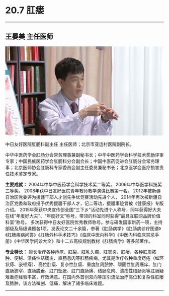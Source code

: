 # 20.7 肛瘘

---

## 王晏美 主任医师

![1684331990017](image/c20_007/1684331990017.png)

中日友好医院肛肠科副主任 主任医师；北京市亚运村医院副院长。

中华中医药学会肛肠分会常务理事兼副秘书长；中华中医药学会科学技术奖励评审专家；中国民族医药学会肛肠科分会副会长；中国中医药促进会肛肠分会常务理事；北京医师协会肛肠科专家委员会副主任委员兼秘书长；北京医学会医疗损害责任技术鉴定专家。

**主要成就：** 2004年中华中医药学会科学技术奖二等奖， 2006年中华医学科技奖三等奖。 2008年获中日友好医院青年教师教学演讲比赛第一名。 2012年被新疆自治区党委评为援疆干部人才创先争优竞赛活动先进个人， 2014年再次被新疆自治区党委和政府授予优秀援疆干部人才，记二等功，援疆事迹曾被《健康报》专版介绍。 2015年荣获中央宣传部全国“三下乡”活动先进个人称号，同年获得好大夫在线"年度好大夫"、“年度好文”称号，带领的科室同时获得“最具互联网品牌价值科室”称号。 多次获得中日友好医院优秀教师称号。参与研发国家新药一项，主持部级及局级课题各1项。发表论文二十余篇，参著《肛肠病学》《肛肠病诊疗图谱》《肛肠疾病问答》《肛肠外科手术技巧》《临床中医内科学》《中医内科临床禁忌手册》《中华医学问诊大全》和十二五高校规划教材《肛肠病学》等多部著作。


**专业特长：** 擅长治疗各种痔疮、肛裂、肛乳头瘤、肛窦炎、肛瘘、各种肛周脓肿、便秘、溃疡性结肠炎、直肠息肉等肛肠疾病，尤其是治疗各种重度痔疮（如环状痔、嵌顿痔）、高位肛瘘、复杂性肛瘘、重度肛周脓肿、顽固性肛周瘙痒、肛门直肠狭窄、直肠脱垂、肛门坠胀、肛门直肠痛、结肠息肉、溃疡性结肠炎等肛肠疑难重症经验丰富，疗效满意。在国内外首创双向等压引流法治疗高位和复杂性肛瘘及脓肿，该方法微创、低痛，解决了诸多临床难题。

---

